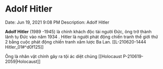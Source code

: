 # Adolf Hitler

Date: Jun 19, 2021 9:08 PM
Description: Adolf Hitler

**Adolf Hitler** (1989 -1945) là chính khách độc tài người Đức, ông trở thành lãnh tụ Đức vào năm 1934 . Hitler là người phát động chiến tranh thế giới thứ 2 bằng cuộc phát động chiến tranh xâm lược Ba Lan. [[L-210620-1444 Hitler_01#^d0f125]]

Ông là nhân vật chính gây ra tội ác diệt chủng [[Holocaust P-210619-2059|Holocaust]] 
